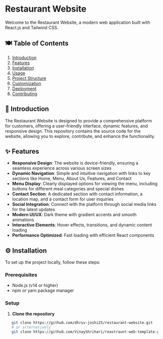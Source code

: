 # Restaurant Website

Welcome to the Restaurant Website, a modern web application built with React.js and Tailwind CSS.

## 🍽️ Table of Contents
1. [Introduction](#introduction)
2. [Features](#features)
3. [Installation](#installation)
4. [Usage](#usage)
5. [Project Structure](#project-structure)
6. [Customization](#customization)
7. [Deployment](#deployment)
8. [Contributing](#contributing)

## 📖 Introduction

The Restaurant Website is designed to provide a comprehensive platform for customers, offering a user-friendly interface, dynamic features, and responsive design. This repository contains the source code for the website, allowing you to explore, contribute, and enhance the functionality.

## ✨ Features

- **Responsive Design**: The website is device-friendly, ensuring a seamless experience across various screen sizes
- **Dynamic Navigation**: Simple and intuitive navigation with links to key sections like Home, Menu, About Us, Features, and Contact
- **Menu Display**: Clearly displayed options for viewing the menu, including buttons for different meal categories and special dishes
- **Contact Section**: A dedicated section with contact information, a location map, and a contact form for user inquiries
- **Social Integration**: Connect with the platform through social media links for the latest updates
- **Modern UI/UX**: Dark theme with gradient accents and smooth animations
- **Interactive Elements**: Hover effects, transitions, and dynamic content loading
- **Performance Optimized**: Fast loading with efficient React components

## ⚙️ Installation

To set up the project locally, follow these steps:

### Prerequisites
- Node.js (v14 or higher)
- npm or yarn package manager

### Setup

1. **Clone the repository**
```bash
   git clone https://github.com/dhruv-joshi25/restaurant-website.git
   # or alternatively
   git clone https://github.com/VinayShrihari/reastraunt-web-template.git